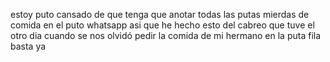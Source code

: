 estoy puto cansado de que tenga que anotar todas las putas mierdas de comida en el puto whatsapp asi que he hecho esto del cabreo que tuve el otro dia cuando se nos olvidó pedir la comida de mi hermano en la puta fila basta ya
